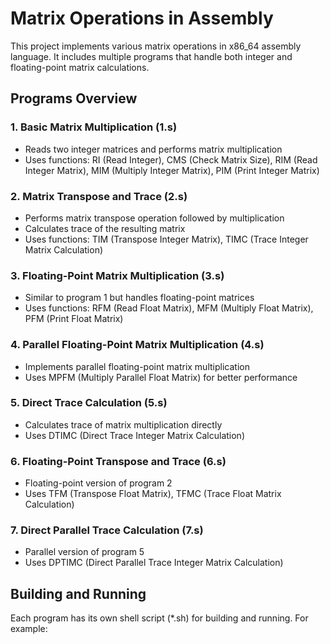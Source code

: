 # Matrix Operations in Assembly

This project implements various matrix operations in x86_64 assembly language. It includes multiple programs that handle both integer and floating-point matrix calculations.

## Programs Overview

### 1. Basic Matrix Multiplication (1.s)
- Reads two integer matrices and performs matrix multiplication
- Uses functions: RI (Read Integer), CMS (Check Matrix Size), RIM (Read Integer Matrix), MIM (Multiply Integer Matrix), PIM (Print Integer Matrix)

### 2. Matrix Transpose and Trace (2.s)
- Performs matrix transpose operation followed by multiplication
- Calculates trace of the resulting matrix
- Uses functions: TIM (Transpose Integer Matrix), TIMC (Trace Integer Matrix Calculation)

### 3. Floating-Point Matrix Multiplication (3.s)
- Similar to program 1 but handles floating-point matrices
- Uses functions: RFM (Read Float Matrix), MFM (Multiply Float Matrix), PFM (Print Float Matrix)

### 4. Parallel Floating-Point Matrix Multiplication (4.s)
- Implements parallel floating-point matrix multiplication
- Uses MPFM (Multiply Parallel Float Matrix) for better performance

### 5. Direct Trace Calculation (5.s)
- Calculates trace of matrix multiplication directly
- Uses DTIMC (Direct Trace Integer Matrix Calculation)

### 6. Floating-Point Transpose and Trace (6.s)
- Floating-point version of program 2
- Uses TFM (Transpose Float Matrix), TFMC (Trace Float Matrix Calculation)

### 7. Direct Parallel Trace Calculation (7.s)
- Parallel version of program 5
- Uses DPTIMC (Direct Parallel Trace Integer Matrix Calculation)

## Building and Running

Each program has its own shell script (*.sh) for building and running. For example:
